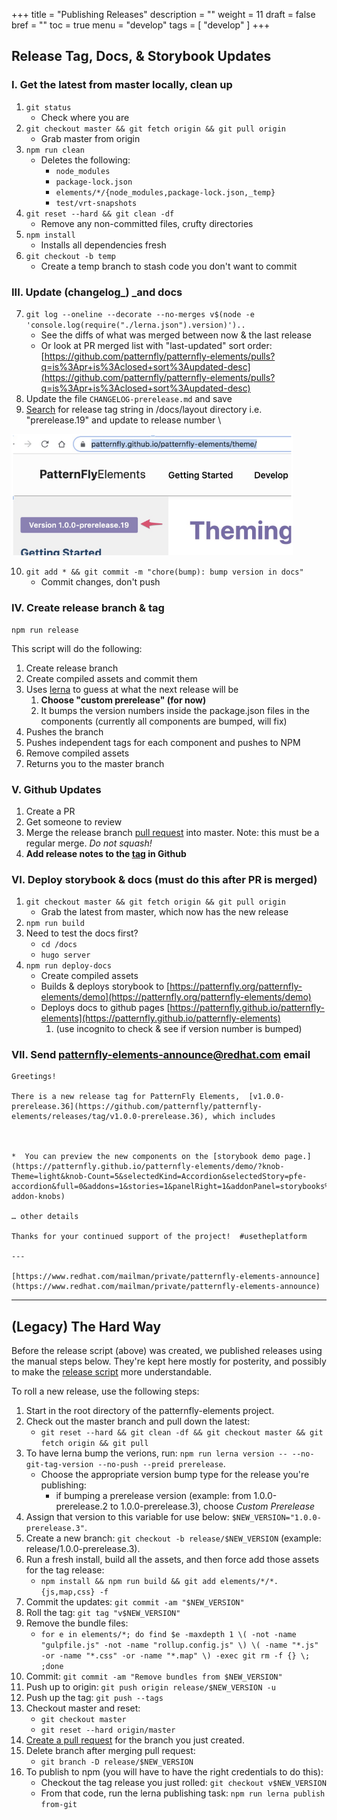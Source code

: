 +++
title = "Publishing Releases"
description = ""
weight = 11
draft = false
bref = ""
toc = true
menu = "develop"
tags = [ "develop" ]
+++


## Release Tag, Docs, & Storybook Updates


### I. Get the latest from master locally, clean up

1. `git status`
    * Check where you are
2. `git checkout master && git fetch origin && git pull origin`
    * Grab master from origin
3. `npm run clean`
    * Deletes the following:
      * `node_modules`
      * `package-lock.json`
      * `elements/*/{node_modules,package-lock.json,_temp}`
      * `test/vrt-snapshots`
4. `git reset --hard && git clean -df`
    * Remove any non-committed files, crufty directories
5. `npm install`
    * Installs all dependencies fresh
6. `git checkout -b temp`
    * Create a temp branch to stash code you don't want to commit


### III. Update (changelog_) _and docs

7. `git log --oneline --decorate --no-merges v$(node -e 'console.log(require("./lerna.json").version)')..`
    * See the diffs of what was merged between now & the last release
    * Or look at PR merged list with "last-updated" sort order: \
[https://github.com/patternfly/patternfly-elements/pulls?q=is%3Apr+is%3Aclosed+sort%3Aupdated-desc](https://github.com/patternfly/patternfly-elements/pulls?q=is%3Apr+is%3Aclosed+sort%3Aupdated-desc)
8. Update the file `CHANGELOG-prerelease.md` and save
9. <span style="text-decoration:underline;">Search</span> for release tag string in /docs/layout directory i.e. "prerelease.19" and update to release number \

<img src="/version_storybook.png" width="450"/>

10. `git add * && git commit -m "chore(bump): bump version in docs"`
    * Commit changes, don't push


### IV. Create release branch & tag

```
npm run release
```

This script will do the following:

1. Create release branch
2. Create compiled assets and commit them
3. Uses [lerna](https://lerna.js.org) to guess at what the next release will be
    1. **Choose "custom prerelease" (for now)**
    2. It bumps the version numbers inside the package.json files in the components (currently all components are bumped, will fix)
4. Pushes the branch
5. Pushes independent tags for each component and pushes to NPM
6. Remove compiled assets
7. Returns you to the master branch


### V. Github Updates

1. Create a PR
2. Get someone to review 
3. Merge the release branch [pull request](https://github.com/patternfly/patternfly-elements/pulls) into master.  Note: this must be a regular merge.  _Do not squash!_
4. **Add release notes to the [tag](https://github.com/patternfly/patternfly-elements/releases) in Github**


### VI. Deploy storybook & docs (must do this after PR is merged)

1. `git checkout master && git fetch origin && git pull origin`
    * Grab the latest from master, which now has the new release
2. `npm run build`
3. Need to test the docs first?
    * `cd /docs`
    * `hugo server`
4. `npm run deploy-docs`
    * Create compiled assets
    * Builds & deploys storybook to [https://patternfly.org/patternfly-elements/demo](https://patternfly.org/patternfly-elements/demo)
    * Deploys docs to github pages [https://patternfly.github.io/patternfly-elements](https://patternfly.github.io/patternfly-elements)
        1. (use incognito to check & see if version number is bumped)


### VII. Send [patternfly-elements-announce@redhat.com](mailto:patternfly-elements-announce@redhat.com) email

```
Greetings! 

There is a new release tag for PatternFly Elements,  [v1.0.0-prerelease.36](https://github.com/patternfly/patternfly-elements/releases/tag/v1.0.0-prerelease.36), which includes



*  You can preview the new components on the [storybook demo page.](https://patternfly.github.io/patternfly-elements/demo/?knob-Theme=light&knob-Count=5&selectedKind=Accordion&selectedStory=pfe-accordion&full=0&addons=1&stories=1&panelRight=1&addonPanel=storybooks%2Fstorybook-addon-knobs)  

… other details

Thanks for your continued support of the project!  #usetheplatform

---

[https://www.redhat.com/mailman/private/patternfly-elements-announce](https://www.redhat.com/mailman/private/patternfly-elements-announce)

```

<hr/>

## (Legacy) The Hard Way

Before the release script (above) was created, we published releases using the manual steps below.  They're kept here mostly for posterity, and possibly to make the [release script](https://github.com/patternfly/patternfly-elements/blob/master/scripts/release.sh) more understandable.

To roll a new release, use the following steps:

1. Start in the root directory of the patternfly-elements project.
2. Check out the master branch and pull down the latest: 
    - `git reset --hard && git clean -df && git checkout master && git fetch origin && git pull`
3. To have lerna bump the verions, run: `npm run lerna version -- --no-git-tag-version --no-push --preid prerelease`.
    - Choose the appropriate version bump type for the release you're publishing:
        - if bumping a prerelease version (example: from 1.0.0-prerelease.2 to 1.0.0-prerelease.3), choose *Custom Prerelease*
4. Assign that version to this variable for use below: `$NEW_VERSION="1.0.0-prerelease.3"`.
5. Create a new branch: `git checkout -b release/$NEW_VERSION` (example: release/1.0.0-prerelease.3).
5. Run a fresh install, build all the assets, and then force add those assets for the tag release:
    - `npm install && npm run build && git add elements/*/*.{js,map,css} -f`
6. Commit the updates: `git commit -am "$NEW_VERSION"`
7. Roll the tag: `git tag "v$NEW_VERSION"`
8. Remove the bundle files:
    - `for e in elements/*; do find $e -maxdepth 1 \( -not -name "gulpfile.js" -not -name "rollup.config.js" \) \( -name "*.js" -or -name "*.css" -or -name "*.map" \) -exec git rm -f {} \; ;done`
9. Commit: `git commit -am "Remove bundles from $NEW_VERSION"`
10. Push up to origin: `git push origin release/$NEW_VERSION -u`
11. Push up the tag: `git push --tags`
12. Checkout master and reset:
    - `git checkout master`
    - `git reset --hard origin/master`
13. [Create a pull request](https://github.com/patternfly/patternfly-elements/compare) for the branch you just created.
14. Delete branch after merging pull request:
    - `git branch -D release/$NEW_VERSION`
15. To publish to npm (you will have to have the right credentials to do this):
    - Checkout the tag release you just rolled: `git checkout v$NEW_VERSION`
    - From that code, run the lerna publishing task: `npm run lerna publish from-git`

[pforg]: https://www.npmjs.com/org/patternfly
[hub]: https://hub.github.com
